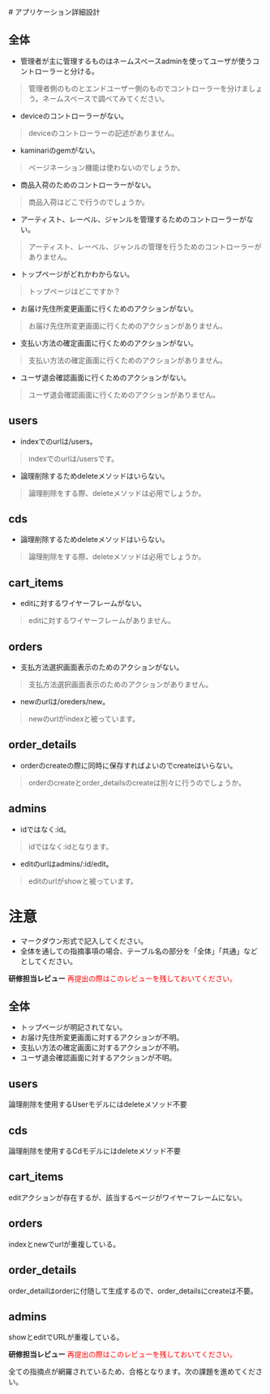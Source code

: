 ﻿﻿﻿﻿# アプリケーション詳細設計## 全体- 管理者が主に管理するものはネームスペースadminを使ってユーザが使うコントローラーと分ける。 >管理者側のものとエンドユーザー側のものでコントローラーを分けましょう。ネームスペースで調べてみてください。- deviceのコントローラーがない。 >deviceのコントローラーの記述がありません。- kaminariのgemがない。 >ページネーション機能は使わないのでしょうか。- 商品入荷のためのコントローラーがない。 >商品入荷はどこで行うのでしょうか。- アーティスト、レーベル、ジャンルを管理するためのコントローラーがない。 >アーティスト、レーベル、ジャンルの管理を行うためのコントローラーがありません。- トップページがどれかわからない。 >トップページはどこですか？- お届け先住所変更画面に行くためのアクションがない。 >お届け先住所変更画面に行くためのアクションがありません。- 支払い方法の確定画面に行くためのアクションがない。 >支払い方法の確定画面に行くためのアクションがありません。- ユーザ退会確認画面に行くためのアクションがない。 >ユーザ退会確認画面に行くためのアクションがありません。## users- indexでのurlは/users。 >indexでのurlは/usersです。- 論理削除するためdeleteメソッドはいらない。 > 論理削除をする際、deleteメソッドは必用でしょうか。## cds- 論理削除するためdeleteメソッドはいらない。 > 論理削除をする際、deleteメソッドは必用でしょうか。## cart_items- editに対するワイヤーフレームがない。 >editに対するワイヤーフレームがありません。## orders- 支払方法選択画面表示のためのアクションがない。 >支払方法選択画面表示のためのアクションがありません。- newのurlは/oreders/new。 >newのurlがindexと被っています。## order_details- orderのcreateの際に同時に保存すればよいのでcreateはいらない。 > orderのcreateとorder_detailsのcreateは別々に行うのでしょうか。## admins- idではなく:id。 > idではなく:idとなります。- editのurlはadmins/:id/edit。 >editのurlがshowと被っています。# 注意* マークダウン形式で記入してください。* 全体を通しての指摘事項の場合、テーブル名の部分を「全体」「共通」などとしてください。**研修担当レビュー**<font color="Red">再提出の際はこのレビューを残しておいてください。</font>## 全体- トップページが明記されてない。- お届け先住所変更画面に対するアクションが不明。- 支払い方法の確定画面に対するアクションが不明。- ユーザ退会確認画面に対するアクションが不明。## users論理削除を使用するUserモデルにはdeleteメソッド不要## cds論理削除を使用するCdモデルにはdeleteメソッド不要## cart_itemseditアクションが存在するが、該当するページがワイヤーフレームにない。## ordersindexとnewでurlが重複している。## order_detailsorder_detailはorderに付随して生成するので、order_detailsにcreateは不要。## adminsshowとeditでURLが重複している。**研修担当レビュー**<font color="Red">再提出の際はこのレビューを残しておいてください。</font>全ての指摘点が網羅されているため、合格となります。次の課題を進めてください。